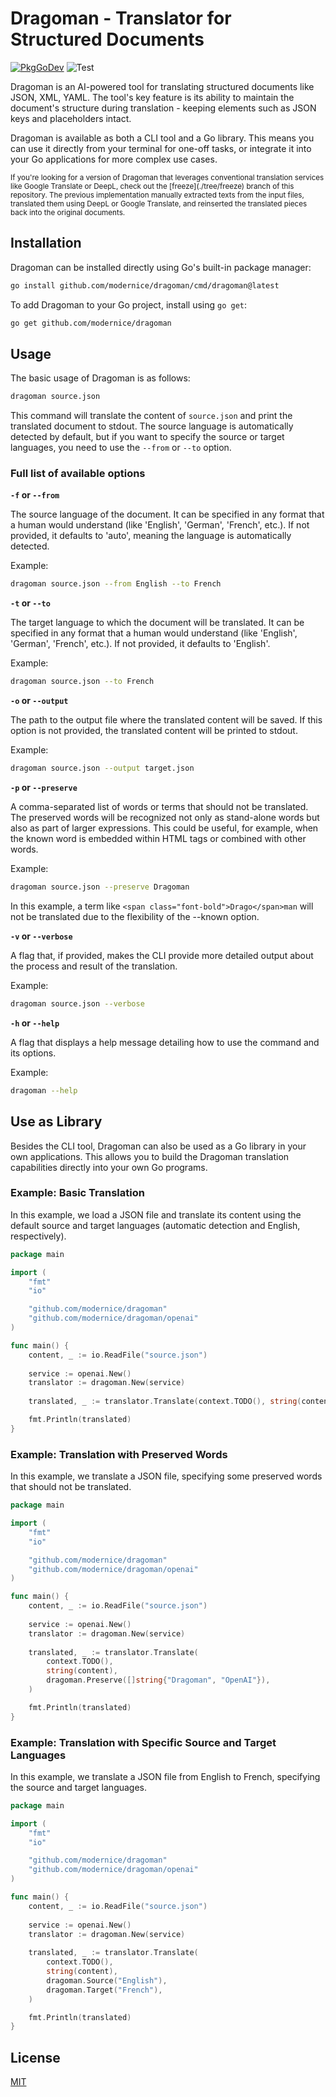 # Dragoman - Translator for Structured Documents

[![PkgGoDev](https://pkg.go.dev/badge/github.com/modernice/dragoman)](https://pkg.go.dev/github.com/modernice/dragoman) ![Test](https://github.com/modernice/dragoman/workflows/Test/badge.svg)

Dragoman is an AI-powered tool for translating structured documents like JSON,
XML, YAML. The tool's key feature is its ability to maintain the document's 
structure during translation - keeping elements such as JSON keys and placeholders intact.

Dragoman is available as both a CLI tool and a Go library. This means you can
use it directly from your terminal for one-off tasks, or integrate it into your
Go applications for more complex use cases.

<sub>
If you're looking for a version of Dragoman that leverages conventional
translation services like Google Translate or DeepL, check out the
[freeze](./tree/freeze) branch of this repository. The previous implementation
manually extracted texts from the input files, translated them using DeepL or
Google Translate, and reinserted the translated pieces back into the original
documents.
</sub>

## Installation

Dragoman can be installed directly using Go's built-in package manager:

```bash
go install github.com/modernice/dragoman/cmd/dragoman@latest
```

To add Dragoman to your Go project, install using `go get`:

```bash
go get github.com/modernice/dragoman
```

## Usage

The basic usage of Dragoman is as follows:

```bash
dragoman source.json
```

This command will translate the content of `source.json` and print the
translated document to stdout. The source language is automatically detected by
default, but if you want to specify the source or target languages, you need to
use the `--from` or `--to` option.

### Full list of available options

**`-f` or `--from`**

The source language of the document. It can be specified in any format that a
human would understand (like 'English', 'German', 'French', etc.). If not
provided, it defaults to 'auto', meaning the language is automatically detected.

Example:

```bash
dragoman source.json --from English --to French
```

**`-t` or `--to`**

The target language to which the document will be translated. It can be
specified in any format that a human would understand (like 'English', 'German',
'French', etc.). If not provided, it defaults to 'English'.

Example:

```bash
dragoman source.json --to French
```

**`-o` or `--output`**

The path to the output file where the translated content will be saved. If this
option is not provided, the translated content will be printed to stdout.

Example:

```bash
dragoman source.json --output target.json
```

**`-p` or `--preserve`**

A comma-separated list of words or terms that should not be translated.
The preserved words will be recognized not only as stand-alone words but also as
part of larger expressions. This could be useful, for example, when the known
word is embedded within HTML tags or combined with other words. 

Example:

```bash
dragoman source.json --preserve Dragoman
```

In this example, a term like `<span class="font-bold">Drago</span>man` will not
be translated due to the flexibility of the --known option.

**`-v` or `--verbose`**

A flag that, if provided, makes the CLI provide more detailed output about the
process and result of the translation.

Example:

```bash
dragoman source.json --verbose
```

**`-h` or `--help`**

A flag that displays a help message detailing how to use the command and its options.

Example:

```bash
dragoman --help
```

## Use as Library

Besides the CLI tool, Dragoman can also be used as a Go library in your own
applications. This allows you to build the Dragoman translation capabilities
directly into your own Go programs.

### Example: Basic Translation

In this example, we load a JSON file and translate its content using the default
source and target languages (automatic detection and English, respectively).

```go
package main

import (
	"fmt"
	"io"

	"github.com/modernice/dragoman"
	"github.com/modernice/dragoman/openai"
)

func main() {
	content, _ := io.ReadFile("source.json")
	
	service := openai.New()
	translator := dragoman.New(service)
	
	translated, _ := translator.Translate(context.TODO(), string(content))

	fmt.Println(translated)
}
```

### Example: Translation with Preserved Words

In this example, we translate a JSON file, specifying some preserved words that
should not be translated.

```go
package main

import (
	"fmt"
	"io"

	"github.com/modernice/dragoman"
	"github.com/modernice/dragoman/openai"
)

func main() {
	content, _ := io.ReadFile("source.json")
	
	service := openai.New()
	translator := dragoman.New(service)
	
	translated, _ := translator.Translate(
		context.TODO(),
		string(content),
		dragoman.Preserve([]string{"Dragoman", "OpenAI"}),
	)

	fmt.Println(translated)
}
```

### Example: Translation with Specific Source and Target Languages

In this example, we translate a JSON file from English to French, specifying the
source and target languages.

```go
package main

import (
	"fmt"
	"io"

	"github.com/modernice/dragoman"
	"github.com/modernice/dragoman/openai"
)

func main() {
	content, _ := io.ReadFile("source.json")
	
	service := openai.New()
	translator := dragoman.New(service)
	
	translated, _ := translator.Translate(
		context.TODO(),
		string(content),
		dragoman.Source("English"),
		dragoman.Target("French"),
	)

	fmt.Println(translated)
}
```

## License

[MIT](./LICENSE)

